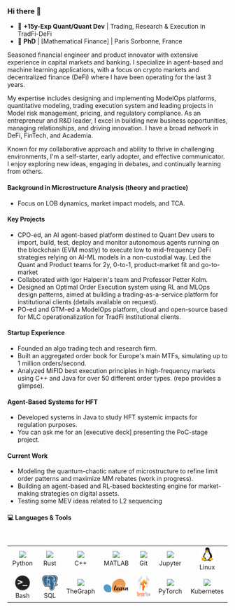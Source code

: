 <!-- [![Google Scholar Badge](https://img.shields.io/badge/Google-Scholar-red)](https://scholar.google.com/citations?user=Xg0YAlQAAAAJ&hl)
[![ResearchGate Badge](https://img.shields.io/badge/Research-Gate-brightgreen)](https://www.researchgate.net/profile/Pankaj-Kumar-41)
[![Linkedin: Pankaj Kumar](https://img.shields.io/badge/Linked-In-blue)](https://www.linkedin.com/in/pankajkmr1990/)
[![Twitter Follow](https://img.shields.io/twitter/follow/scientistno2?label=Follow)](https://twitter.com/scientistno2)
[![CV Badge](https://img.shields.io/badge/My-CV-critical)](https://github.com/ironcrypto/resume/blob/main/Resume_StephanThomas_2024-06.pdf)>-->

### Hi there 👋

- 🏢 **+15y-Exp Quant/Quant Dev** | Trading, Research & Execution in TradFi-DeFi 
- 💫 **PhD** | [Mathematical Finance] | Paris Sorbonne, France

Seasoned financial engineer and product innovator with extensive experience in capital markets and banking. I specialize in agent-based and machine learning applications, with a focus on crypto markets and decentralized finance (DeFi) where I have been operating for the last 3 years.

My expertise includes designing and implementing ModelOps platforms, quantitative modeling, trading execution system and leading projects in Model risk management, pricing, and regulatory compliance. As an entrepreneur and R&D leader, I excel in building new business opportunities, managing relationships, and driving innovation. I have a broad network in DeFi, FinTech, and Academia.

Known for my collaborative approach and ability to thrive in challenging environments, I'm a self-starter, early adopter, and effective communicator. I enjoy exploring new ideas, engaging in debates, and continually learning from others.

#### Background in Microstructure Analysis (theory and practice)
* Focus on LOB dynamics, market impact models, and TCA.
#### Key Projects
* CPO-ed, an AI agent-based platform destined to Quant Dev users to import, build, test, deploy and monitor autonomous agents running on the blockchain (EVM mostly) to execute low to mid-frequency DeFi strategies relying on AI-ML models in a non-custodial way. Led the Quant and Product teams for 2y,  0-to-1, product-market fit and go-to-market
* Collaborated with Igor Halperin's team and Professor Petter Kolm.
* Designed an Optimal Order Execution system using RL and MLOps design patterns, aimed at building a trading-as-a-service platform for institutional clients (details available on request).
*	PO-ed and GTM-ed a ModelOps platform, cloud and open-source based for MLC operationalization for TradFi Institutional clients.
#### Startup Experience
* Founded an algo trading tech and research firm.
*	Built an aggregated order book for Europe's main MTFs, simulating up to 1 million orders/second.
* Analyzed MiFID best execution principles in high-frequency markets using C++ and Java for over 50 different order types. (repo provides a glimpse).
#### Agent-Based Systems for HFT
*	Developed systems in Java to study HFT systemic impacts for regulation purposes.
* You can ask me for an [executive deck] presenting the PoC-stage project.
#### Current Work
*	Modeling the quantum-chaotic nature of microstructure to refine limit order patterns and maximize MM rebates (work in progress).
*	Building an agent-based and RL-based backtesting engine for market-making strategies on digital assets.
* Testing some MEV ideas related to L2 sequencing


#### 💻 Languages & Tools
<br>
<table>
  <tr> 
    <td align="center" width="96">
      <a>
        <img src="https://pluspng.com/img-png/python-logo-png-python-logo-png-img-1000-1000-free-transparent-python-png-900x900.jpg" width="40"/>
      </a>
      <br>Python
    </td>
     <td align="center" width="96">
      <a>
        <img src="https://upload.wikimedia.org/wikipedia/commons/d/d5/Rust_programming_language_black_logo.svg" width="40"/>
      </a>
      <br>Rust
    </td>
    <td align="center" width="96">
      <a>
        <img src="https://upload.wikimedia.org/wikipedia/commons/1/18/ISO_C%2B%2B_Logo.svg" height="25"/>
      </a>
      <br>C++
    </td>
     <td align="center" width="96">
      <a>
        <img src="https://upload.wikimedia.org/wikipedia/commons/2/21/Matlab_Logo.png" width="40"/>
      </a>
      <br>MATLAB
    </td>
    <td align="center" width="96">
      <a>
        <img src="https://upload.wikimedia.org/wikipedia/commons/e/e0/Git-logo.svg" height="35"/>
      </a>
      <br>Git
    </td>
    <td align="center" width="96">
      <a>
        <img src="https://upload.wikimedia.org/wikipedia/commons/3/38/Jupyter_logo.svg" height="35"/>
      </a>
      <br>Jupyter
    </td> 
    <td align="center" width="96">
      <a>
        <img src="https://raw.githubusercontent.com/github/explore/80688e429a7d4ef2fca1e82350fe8e3517d3494d/topics/linux/linux.png" height="35"/>
      </a>
      <br>Linux
    </td>
  </tr>
  <tr>
    <td align="center" width="96">
      <a>
        <img src="https://raw.githubusercontent.com/github/explore/80688e429a7d4ef2fca1e82350fe8e3517d3494d/topics/terminal/terminal.png" height="35"/>
      </a>
      <br>Bash
    </td> 
    <td align="center" width="96">
      <a>
        <img src="https://raw.githubusercontent.com/github/explore/80688e429a7d4ef2fca1e82350fe8e3517d3494d/topics/postgresql/postgresql.png" height="35"/>
      </a>
      <br>SQL
    </td> 
     <td align="center" width="96">
      <a>
        <img src="https://upload.wikimedia.org/wikipedia/commons/1/1a/Logo_of_The_Graph.jpg" height="25"/>
      </a>
      <br>TheGraph
    </td>
    <td align="center" width="96">
      <a>
        <img src="https://raw.githubusercontent.com/github/explore/80688e429a7d4ef2fca1e82350fe8e3517d3494d/topics/scikit-learn/scikit-learn.png" width="60"/>
      </a>
    </td>
    <td align="center" width="96">
      <a>
        <img src="https://raw.githubusercontent.com/github/explore/80688e429a7d4ef2fca1e82350fe8e3517d3494d/topics/tensorflow/tensorflow.png" height="60"/>
      </a>
    </td>
    <td align="center" width="96">
      <a>
        <img src="https://upload.wikimedia.org/wikipedia/commons/1/10/PyTorch_logo_icon.svg" height="25"/>
      </a>
      <br>PyTorch
    </td> 
    <td align="center" width="96">
      <a>
        <img src="https://upload.wikimedia.org/wikipedia/commons/3/39/Kubernetes_logo_without_workmark.svg" height="50"/>
      </a>
      <br>Kubernetes
    </td>
  </tr>
</table>
<br>
